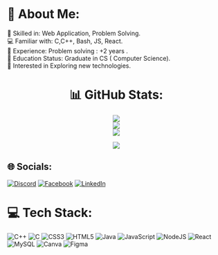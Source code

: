 # 💫 About Me:
🔭 Skilled in: Web Application, Problem Solving. <br>💻 Familiar with: C,C++, Bash, JS, React.<br>🤝 Experience: Problem solving : +2 years . <br>🌱 Education Status: Graduate in CS ( Computer Science).<br>💬 Interested in Exploring new technologies. <br>


<div align="center" style="width: 100%;">

# 📊 GitHub Stats:
![](https://github-readme-stats.vercel.app/api?username=inamshifath&theme=dark&hide_border=false&include_all_commits=false&count_private=false)<br/>
![](https://github-readme-streak-stats.herokuapp.com/?user=inamshifath&theme=dark&hide_border=false)<br/>
![](https://github-readme-stats.vercel.app/api/top-langs/?username=inamshifath&theme=dark&hide_border=false&include_all_commits=false&count_private=false&layout=compact)

[![](https://visitcount.itsvg.in/api?id=inamshifath&icon=0&color=0)](https://visitcount.itsvg.in)

</div>




## 🌐 Socials:
[![Discord](https://img.shields.io/badge/Discord-%237289DA.svg?logo=discord&logoColor=white)](https://discord.gg/https://discord.com/channels/@me) [![Facebook](https://img.shields.io/badge/Facebook-%231877F2.svg?logo=Facebook&logoColor=white)](https://facebook.com/https://www.facebook.com/shifath.inam.5/) [![LinkedIn](https://img.shields.io/badge/LinkedIn-%230077B5.svg?logo=linkedin&logoColor=white)](https://linkedin.com/in/https://www.linkedin.com/feed/) 

# 💻 Tech Stack:
![C++](https://img.shields.io/badge/c++-%2300599C.svg?style=for-the-badge&logo=c%2B%2B&logoColor=white) ![C](https://img.shields.io/badge/c-%2300599C.svg?style=for-the-badge&logo=c&logoColor=white) ![CSS3](https://img.shields.io/badge/css3-%231572B6.svg?style=for-the-badge&logo=css3&logoColor=white) ![HTML5](https://img.shields.io/badge/html5-%23E34F26.svg?style=for-the-badge&logo=html5&logoColor=white) ![Java](https://img.shields.io/badge/java-%23ED8B00.svg?style=for-the-badge&logo=openjdk&logoColor=white) ![JavaScript](https://img.shields.io/badge/javascript-%23323330.svg?style=for-the-badge&logo=javascript&logoColor=%23F7DF1E) ![NodeJS](https://img.shields.io/badge/node.js-6DA55F?style=for-the-badge&logo=node.js&logoColor=white) ![React](https://img.shields.io/badge/react-%2320232a.svg?style=for-the-badge&logo=react&logoColor=%2361DAFB) ![MySQL](https://img.shields.io/badge/mysql-%2300000f.svg?style=for-the-badge&logo=mysql&logoColor=white) ![Canva](https://img.shields.io/badge/Canva-%2300C4CC.svg?style=for-the-badge&logo=Canva&logoColor=white) ![Figma](https://img.shields.io/badge/figma-%23F24E1E.svg?style=for-the-badge&logo=figma&logoColor=white)


<!-- Proudly created with GPRM ( https://gprm.itsvg.in ) -->

